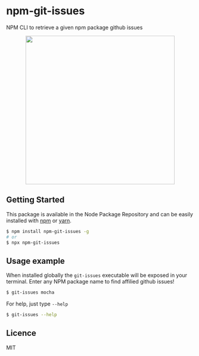 # npm-git-issues
NPM CLI to retrieve a given npm package github issues

<p align="center">
    <img src="https://i.imgur.com/VFe7R6E.png" height="400">
</p>

## Getting Started

This package is available in the Node Package Repository and can be easily installed with [npm](https://docs.npmjs.com/getting-started/what-is-npm) or [yarn](https://yarnpkg.com).

```bash
$ npm install npm-git-issues -g
# or
$ npx npm-git-issues
```

## Usage example
When installed globally the `git-issues` executable will be exposed in your terminal. Enter any NPM package name to find affilied github issues!

```bash
$ git-issues mocha
```

For help, just type `--help`
```bash
$ git-issues --help
```

## Licence
MIT
